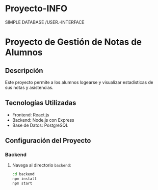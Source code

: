 # Proyecto-INFO
SIMPLE DATABASE /USER.-INTERFACE

# Proyecto de Gestión de Notas de Alumnos

## Descripción
Este proyecto permite a los alumnos logearse y visualizar estadísticas de sus notas y asistencias.

## Tecnologías Utilizadas
- Frontend: React.js
- Backend: Node.js con Express
- Base de Datos: PostgreSQL

## Configuración del Proyecto

### Backend
1. Navega al directorio `backend`:
   ```sh
   cd backend
   npm install
   npm start
